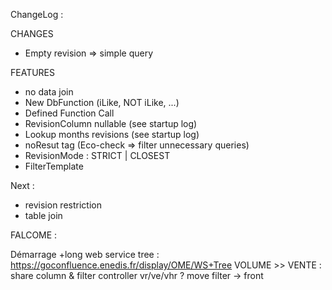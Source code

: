 ChangeLog :

CHANGES
- Empty revision => simple query 

FEATURES
- no data join
- New DbFunction (iLike, NOT iLike, ...)
- Defined Function Call
- RevisionColumn nullable (see startup log)
- Lookup months revisions (see startup log)
- noResut tag (Eco-check => filter unnecessary queries)
- RevisionMode : STRICT | CLOSEST 
- FilterTemplate



Next : 

- revision restriction 
- table join 




FALCOME : 

Démarrage +long
web service tree : https://goconfluence.enedis.fr/display/OME/WS+Tree
VOLUME >> VENTE : share column & filter
controller vr/ve/vhr ?
move filter -> front
